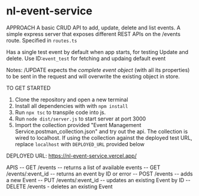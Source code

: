 # nl-event-service

APPROACH
A basic CRUD API to add, update, delete and list events.
A simple express server that exposes different REST APIs on the /events route. Specified in `routes.ts`

Has a single test event by default when app starts, for testing Update and delete.
Use ID:`event_test` for fetching and updaing default event

Notes:
/UPDATE expects the _complete event object_ (with all its properties) to be sent in the request and will overwrite the existing object in store.

TO GET STARTED

1. Clone the repository and open a new terminal
2. Install all dependencies with with `npm install`
3. Run `npx tsc` to transpile code into js.
4. Run `node dist/server.js` to start server at port 3000
5. Import the collection provided "Event Management Service.postman_collection.json" and try out the api. The collection is wired to localhost. If using the collection against the deployed test URL, replace `localhost` with `DEPLOYED_URL` provided below

DEPLOYED URL: https://nl-event-service.vercel.app/

APIS
-- GET /events -- returns a list of available events
-- GET /events/:event_id -- returns an event by ID or error
-- POST /events -- adds a new Event
-- PUT /events/:event_id -- updates an existing Event by ID
-- DELETE /events - deletes an existing Event
